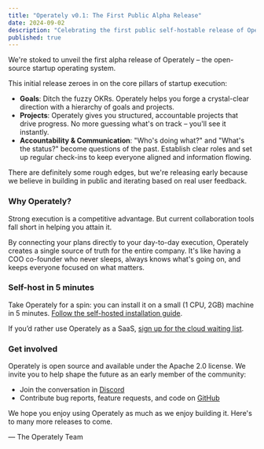 ```yaml
---
title: "Operately v0.1: The First Public Alpha Release"
date: 2024-09-02
description: "Celebrating the first public self-hostable release of Operately!"
published: true
---
```


We're stoked to unveil the first alpha release of Operately – the open-source
startup operating system.

This initial release zeroes in on the core pillars of startup execution:

- **Goals**: Ditch the fuzzy OKRs. Operately helps you forge a crystal-clear
  direction with a hierarchy of goals and projects.
- **Projects**: Operately gives you structured, accountable projects that drive
  progress. No more guessing what's on track – you'll see it instantly.
- **Accountability & Communication**: "Who's doing what?" and "What's the
  status?" become questions of the past. Establish clear roles and set up regular
  check-ins to keep everyone aligned and information flowing.

There are definitely some rough edges, but we're releasing early because we
believe in building in public and iterating based on real user feedback.

### Why Operately?

Strong execution is a competitive advantage. But current collaboration tools
fall short in helping you attain it.

By connecting your plans directly to your day-to-day execution, Operately
creates a single source of truth for the entire company. It's like having a COO
co-founder who never sleeps, always knows what's going on, and keeps everyone
focused on what matters.

### Self-host in 5 minutes

Take Operately for a spin: you can install it on a small (1 CPU, 2GB) machine
in 5 minutes. [Follow the self-hosted installation guide][install].

If you’d rather use Operately as a SaaS,  [sign up for the cloud waiting list][waitlist].

### Get involved

Operately is open source and available under the Apache 2.0 license. We invite
you to help shape the future as an early member of the community:

- Join the conversation in [Discord][discord]
- Contribute bug reports, feature requests, and code on [GitHub][github]

We hope you enjoy using Operately as much as we enjoy building it. Here's to
many more releases to come.

&mdash; The Operately Team

[install]: https://operately.com/install
[waitlist]: https://docs.google.com/forms/d/e/1FAIpQLSebV6j1nIvyjvyLptZ95mHXoj42XrnBmd5znVnUzU_6ATAJgw/viewform
[discord]: https://discord.com/invite/2ngnragJYV
[github]: https://github.com/operately/operately
